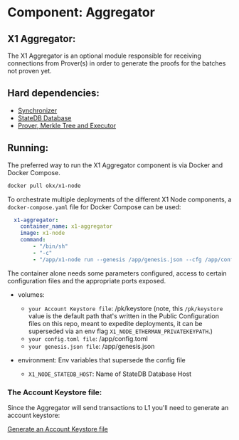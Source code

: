 # Component: Aggregator

## X1 Aggregator:

The X1 Aggregator is an optional module responsible for receiving connections from Prover(s) in order to generate the proofs for the batches not proven yet.

## Hard dependencies:

- [Synchronizer](./synchronizer.md)
- [StateDB Database](./databases.md)
- [Prover, Merkle Tree and Executor](./prover.md)

## Running:

The preferred way to run the X1 Aggregator component is via Docker and Docker Compose.

```bash
docker pull okx/x1-node
```

To orchestrate multiple deployments of the different X1 Node components, a `docker-compose.yaml` file for Docker Compose can be used:

```yaml
  x1-aggregator:
    container_name: x1-aggregator
    image: x1-node
    command:
        - "/bin/sh"
        - "-c"
        - "/app/x1-node run --genesis /app/genesis.json --cfg /app/config.toml --components aggregator"
```

The container alone needs some parameters configured, access to certain configuration files and the appropriate ports exposed.

- volumes:
    - `your Account Keystore file`: /pk/keystore (note, this `/pk/keystore` value is the default path that's written in the Public Configuration files on this repo, meant to expedite deployments, it can be superseded via an env flag `X1_NODE_ETHERMAN_PRIVATEKEYPATH`.)
    - `your config.toml file`: /app/config.toml
    - `your genesis.json file`: /app/genesis.json

- environment: Env variables that supersede the config file
    - `X1_NODE_STATEDB_HOST`: Name of StateDB Database Host

### The Account Keystore file:

Since the Aggregator will send transactions to L1 you'll need to generate an account keystore:

[Generate an Account Keystore file](./account_keystore.md)
